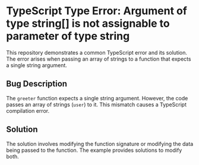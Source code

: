 # TypeScript Type Error: Argument of type string[] is not assignable to parameter of type string

This repository demonstrates a common TypeScript error and its solution. The error arises when passing an array of strings to a function that expects a single string argument.

## Bug Description
The `greeter` function expects a single string argument. However, the code passes an array of strings (`user`) to it. This mismatch causes a TypeScript compilation error.

## Solution
The solution involves modifying the function signature or modifying the data being passed to the function.  The example provides solutions to modify both.